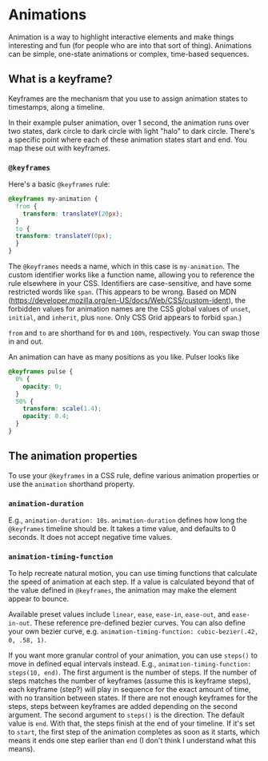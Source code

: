 # Animations

Animation is a way to highlight interactive elements and make things interesting and fun (for people who are into that sort of thing). Animations can be simple, one-state animations or complex, time-based sequences.

## What is a keyframe?

Keyframes are the mechanism that you use to assign animation states to timestamps, along a timeline.

In their example pulser animation, over 1 second, the animation runs over two states, dark circle to dark circle with light "halo" to dark circle. There's a specific point where each of these animation states start and end. You map these out with keyframes.

### `@keyframes`

Here's a basic `@keyframes` rule:

```CSS
@keyframes my-animation {
  from {
    transform: translateY(20px);
  }
  to {
  transform: translateY(0px);
  }
}
```

The `@keyframes` needs a name, which in this case is `my-animation`. The custom identifier works like a function name, allowing you to reference the rule elsewhere in your CSS. Identifiers are case-sensitive, and have some restricted words like `span`. (This appears to be wrong. Based on MDN (<https://developer.mozilla.org/en-US/docs/Web/CSS/custom-ident>), the forbidden values for animation names are the CSS global values of `unset`, `initial`, and `inherit`, plus `none`. Only CSS Grid appears to forbid `span`.)

`from` and `to` are shorthand for `0%` and `100%`, respectively. You can swap those in and out.

An animation can have as many positions as you like. Pulser looks like

```CSS
@keyframes pulse {
  0% {
    opacity: 0;
  }
  50% {
    transform: scale(1.4);
    opacity: 0.4;
  }
}
```

## The animation properties

To use your `@keyframes` in a CSS rule, define various animation properties or use the `animation` shorthand property.

### `animation-duration`

E.g., `animation-duration: 10s`. `animation-duration` defines how long the `@keyframes` timeline should be. It takes a time value, and defaults to 0 seconds. It does not accept negative time values.

### `animation-timing-function`

To help recreate natural motion, you can use timing functions that calculate the speed of animation at each step. If a value is calculated beyond that of the value defined in `@keyframes`, the animation may make the element appear to bounce.

Available preset values include `linear`, `ease`, `ease-in`, `ease-out`, and `ease-in-out`. These reference pre-defined bezier curves. You can also define your own bezier curve, e.g. `animation-timing-function: cubic-bezier(.42, 0, .58, 1)`.

If you want more granular control of your animation, you can use `steps()` to move in defined equal intervals instead. E.g., `animation-timing-function: steps(10, end)`.
The first argument is the number of steps. If the number of steps matches the number of keyframes (assume this is keyframe steps), each keyframe (step?) will play in sequence for the exact amount of time, with no transition between states. If there are not enough keyframes for the steps, steps between keyframes are added depending on the second argument.
The second argument to `steps()` is the direction. The default value is `end`. With that, the steps finish at the end of your timeline. If it's set to `start`, the first step of the animation completes as soon as it starts, which means it ends one step earlier than `end` (I don't think I understand what this means).
